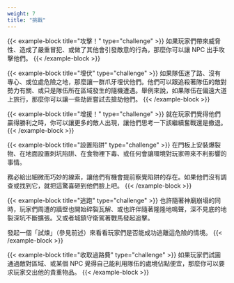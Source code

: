 ```yaml
---
weight: 7
title: "挑戰"
---
```

{{< example-block title="攻擊！" type="challenge" >}}
如果玩家們帶來威脅性、造成了嚴重冒犯、或做了其他會引發敵意的行為，那麼你可以讓 NPC 出手攻擊他們。
{{< /example-block >}}

{{< example-block title="埋伏" type="challenge" >}}
如果隊伍迷了路、沒有專心、或位處危險之地，那麼讓一群爪牙埋伏他們。他們可以跟追殺著隊伍的敵對勢力有關、或只是隊伍所在區域發生的隨機遭遇。舉例來說，如果隊伍在偏遠大道上旅行，那麼你可以讓一些劫匪嘗試去搶劫他們。
{{< /example-block >}}

{{< example-block title="增援！" type="challenge" >}}
就在玩家們覺得他們贏得勝利之時，你可以讓更多的敵人出現，讓他們思考一下該繼續奮戰還是撤退。
{{< /example-block >}}

{{< example-block title="設置陷阱" type="challenge" >}}
在門板上安裝爆裂物、在地面設置刺坑陷阱、在食物裡下毒、或任何會讓環境對玩家帶來不利影響的事情。

務必給出細微而巧妙的線索，讓他們有機會提前察覺陷阱的存在。如果他們沒有調查或找到它，就把這驚喜砸到他們臉上吧。
{{< /example-block >}}

{{< example-block title="逃跑" type="challenge" >}}
也許隨著神廟崩塌的同時，玩家們周遭的牆壁也開始碎裂瓦解、或也許伴隨著隆隆地鳴聲，深不見底的地裂深坑不斷擴張。又或者城鎮守衛駕著戰馬發起追擊。

發起一個「試煉」（參見前述）來看看玩家們是否能成功逃離這危險的情境。
{{< /example-block >}}

{{< example-block title="收取過路費" type="challenge" >}}
如果玩家們試圖通過敵對區域、或某個 NPC 覺得自己能利用隊伍的處境佔點便宜，那麼你可以要求玩家交出他的貴重物品。
{{< /example-block >}}

